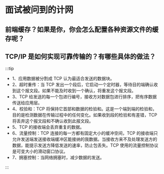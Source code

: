 # 面试被问到的计网

## 前端缓存？如果是你，你会怎么配置各种资源文件的缓存呢？

## TCP/IP 是如何实现可靠传输的？有哪些具体的做法？

:::tip

- 1、应用数据被分割成 TCP 认为最适合发送的数据块。
- 2、超时重传：当 TCP 发出一个段后，它启动一个定时器，等待目的端确认收到这个报文段。如果不能及时收到一个确认，将重发这个报文段。
- 3、TCP 给发送的每一个包进行编号，接收方对数据包进行排序，把有序数据传送给应用层。
- 4、校验和：TCP 将保持它首部和数据的检验和。这是一个端到端的检验和，目的是检测数据在传输过程中的任何变化。如果收到段的检验和有差错，TCP 将丢弃这个报文段和不确认收到此报文段。
- 5、TCP 的接收端会丢弃重复的数据。
- 6、流量控制：TCP 连接的每一方都有固定大小的缓冲空间，TCP 的接收端只允许发送端发送接收端缓冲区能接纳的我数据。当接收方来不及处理发送方的数据，能提示发送方降低发送的速率，防止包丢失。TCP 使用的流量控制协议是可变大小的滑动窗口协议。
- 7、拥塞控制：当网络拥塞时，减少数据的发送。

:::
